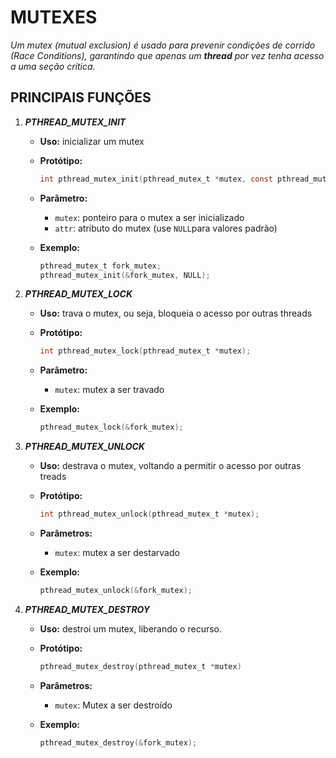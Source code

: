 # MUTEXES
_Um mutex (mutual exclusion) é usado para prevenir condições de corrido (Race Conditions), garantindo que apenas um **thread** por vez tenha acesso a uma seção crítica._

## PRINCIPAIS FUNÇÕES
1. ***PTHREAD_MUTEX_INIT***
    * **Uso:** inicializar um mutex

    * **Protótipo:** 
        ```c
        int pthread_mutex_init(pthread_mutex_t *mutex, const pthread_mutexattr_t *attr);
        ```
    
    * **Parâmetro:**
        - `mutex`: ponteiro para o mutex a ser inicializado
        - `attr`: atributo do mutex (use `NULL`para valores padrão)
    
    * **Exemplo:**
        ```c
        pthread_mutex_t fork_mutex;
        pthread_mutex_init(&fork_mutex, NULL);
        ```
2. ***PTHREAD_MUTEX_LOCK***
    * **Uso:** trava o mutex, ou seja, bloqueia o acesso por outras threads

    * **Protótipo:**
        ```c
        int pthread_mutex_lock(pthread_mutex_t *mutex);
        ```
    
    * **Parâmetro:**
        - `mutex`: mutex a ser travado
    
    * **Exemplo:**
        ```c
        pthread_mutex_lock(&fork_mutex);
        ```

3. ***PTHREAD_MUTEX_UNLOCK***
    * **Uso:** destrava o mutex, voltando a permitir o acesso por outras treads

    * **Protótipo:**
        ```c
        int pthread_mutex_unlock(pthread_mutex_t *mutex);
        ```
    
    * **Parâmetros:**
        - `mutex`: mutex a ser destarvado
    
    * **Exemplo:**
        ```c
        pthread_mutex_unlock(&fork_mutex);
        ```

4. ***PTHREAD_MUTEX_DESTROY***
    * **Uso:** destroi um mutex, liberando o recurso.

    * **Protótipo:**
        ```c
        pthread_mutex_destroy(pthread_mutex_t *mutex)
        ```
    
    * **Parâmetros:**
        - `mutex`: Mutex a ser destroído

    * **Exemplo:**
        ```c
        pthread_mutex_destroy(&fork_mutex);
        ```